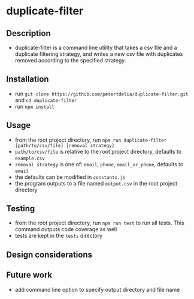 # duplicate-filter

## Description
- duplicate-filter is a command line utility that takes a csv file and a duplicate filtering strategy, and writes a new csv file with duplicates removed according to the specified strategy.

## Installation
- run `git clone https://github.com/petertdelia/duplicate-filter.git` and `cd duplicate-filter`
- run `npm install`

## Usage
- from the root project directory, run `npm run duplicate-filter [path/to/csv/file] [removal strategy]`
- `path/to/csv/file` is relative to the root project directory, defaults to `example.csv`
- `removal strategy` is one of: `email`, `phone`, `email_or_phone`, defaults to `email`
- the defaults can be modified in `constants.js`
- the program outputs to a file named `output.csv` in the root project directory


## Testing
- from the root project directory, run `npm run test` to run all tests. This command outputs code coverage as well
- tests are kept in the `tests` directory

## Design considerations

## Future work
- add command line option to specify output directory and file name